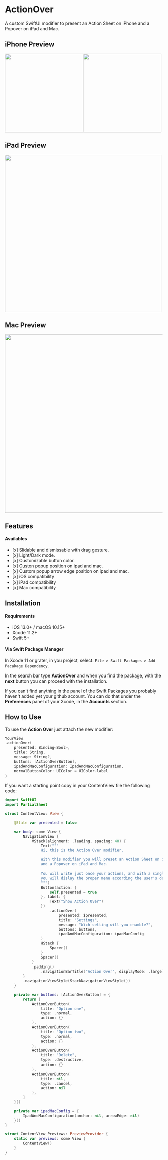 # ActionOver

A custom SwiftUI modifier to present an Action Sheet on iPhone and a Popover on iPad and Mac.

## iPhone Preview

<img src="https://user-images.githubusercontent.com/11211914/79682692-94eca300-8267-11ea-8cd3-a23daf3de982.png" width="250"><img src="https://user-images.githubusercontent.com/11211914/79682686-8c946800-8267-11ea-8d87-c03c4ca89882.png" width="250">

## iPad Preview
<img src="https://user-images.githubusercontent.com/11211914/79682766-370c8b00-8268-11ea-8ef4-974e91396490.png" width="500">

## Mac Preview
<img src="https://user-images.githubusercontent.com/11211914/79682737-fb71c100-8267-11ea-9a2b-c73a952d2839.png" width="568">


## Features

#### Availables
- \[x] Slidable and dismissable with drag gesture.
- \[x] Light/Dark mode.
- \[x] Customizable button color.
- \[x] Custon popup position on ipad and mac.
- \[x] Custom popup arrow edge position on ipad and mac.
- \[x] iOS compatibility
- \[x] iPad compatibility
- \[x] Mac compatibility

## Installation

#### Requirements
- iOS 13.0+ / macOS 10.15+
- Xcode 11.2+
- Swift 5+

#### Via Swift Package Manager

In Xcode 11 or grater, in you project, select: `File > Swift Packages > Add Pacakage Dependency`.

In the search bar type **ActionOver** and when you find the package, with the **next** button you can proceed with the installation.

If you can't find anything in the panel of the Swift Packages you probably haven't added yet your github account.
You can do that under the **Preferences** panel of your Xcode, in the **Accounts** section.

##  How to Use

To use the **Action Over** just attach the new modifier:

```Swift
YourView
.actionOver(
    presented: Binding<Bool>,
    title: String,
    message: String?,
    buttons: [ActionOverButton],
    ipadAndMacConfiguration: IpadAndMacConfiguration,
    normalButtonColor: UIColor = UIColor.label
)
```

If you want a starting point copy in your ContentView file the following code:

```Swift
import SwiftUI
import PartialSheet

struct ContentView: View {

    @State var presented = false

    var body: some View {
        NavigationView {
            VStack(alignment: .leading, spacing: 40) {
                Text("""
                Hi, this is the Action Over modifier.

                With this modifier you will preset an Action Sheet on iPhone
                and a Popover on iPad and Mac.

                You will write just once your actions, and with a single modifier
                you will dislay the proper menu according the user's device.
                """)
                Button(action: {
                    self.presented = true
                }, label: {
                    Text("Show Action Over")
                })
                    .actionOver(
                        presented: $presented,
                        title: "Settings",
                        message: "Wich setting will you enamble?",
                        buttons: buttons,
                        ipadAndMacConfiguration: ipadMacConfig
                )
                HStack {
                    Spacer()
                }
                Spacer()
            }
            .padding()
                .navigationBarTitle("Action Over", displayMode: .large)
        }
        .navigationViewStyle(StackNavigationViewStyle())
    }

    private var buttons: [ActionOverButton] = {
        return [
            ActionOverButton(
                title: "Option one",
                type: .normal,
                action: {}
            ),
            ActionOverButton(
                title: "Option two",
                type: .normal,
                action: {}
            ),
            ActionOverButton(
                title: "Delete",
                type: .destructive,
                action: {}
            ),
            ActionOverButton(
                title: nil,
                type: .cancel,
                action: nil
            ),
        ]
    }()

    private var ipadMacConfig = {
        IpadAndMacConfiguration(anchor: nil, arrowEdge: nil)
    }()
}

struct ContentView_Previews: PreviewProvider {
    static var previews: some View {
        ContentView()
    }
}

```


